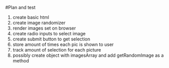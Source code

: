 #Plan and test
1. create basic html
1. create image randomizer
1. render images set on browser
1. create radio inputs to select image
1. create submit button to get selection
1. store amount of times each pic is shown to user
1. track amount of selection for each picture
1. possibly create object with imagesArray and add getRandomImage as a method
